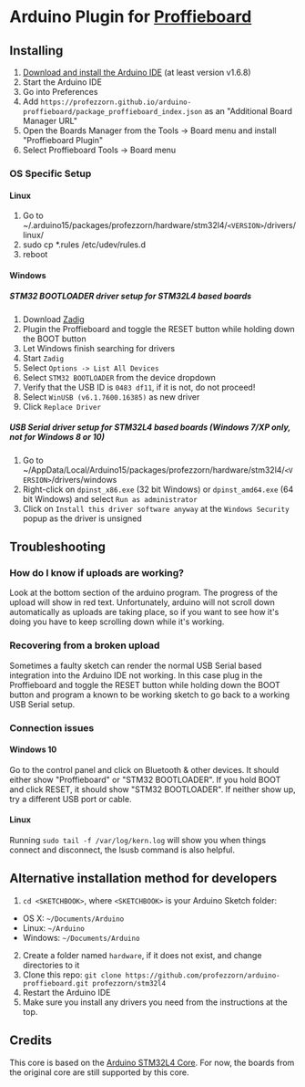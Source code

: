 # Arduino Plugin for [Proffieboard](https://fredrik.hubbe.net/lightsaber/v4/)

## Installing

 1. [Download and install the Arduino IDE](https://www.arduino.cc/en/Main/Software) (at least version v1.6.8)
 2. Start the Arduino IDE
 3. Go into Preferences
 4. Add ```https://profezzorn.github.io/arduino-proffieboard/package_proffieboard_index.json``` as an "Additional Board Manager URL"
 5. Open the Boards Manager from the Tools -> Board menu and install "Proffieboard Plugin"
 6. Select Proffieboard Tools -> Board menu

### OS Specific Setup

#### Linux

 1. Go to ~/.arduino15/packages/profezzorn/hardware/stm32l4/```<VERSION>```/drivers/linux/
 2. sudo cp *.rules /etc/udev/rules.d
 3. reboot

####  Windows

##### STM32 BOOTLOADER driver setup for STM32L4 based boards

 1. Download [Zadig](http://zadig.akeo.ie)
 2. Plugin the Proffieboard and toggle the RESET button while holding down the BOOT button
 3. Let Windows finish searching for drivers
 4. Start ```Zadig```
 5. Select ```Options -> List All Devices```
 6. Select ```STM32 BOOTLOADER``` from the device dropdown
 7. Verify that the USB ID is ```0483 df11```, if it is not, do not proceed!
 8. Select ```WinUSB (v6.1.7600.16385)``` as new driver
 9. Click ```Replace Driver```

##### USB Serial driver setup for STM32L4 based boards (Windows 7/XP only, not for Windows 8 or 10)

 1. Go to ~/AppData/Local/Arduino15/packages/profezzorn/hardware/stm32l4/```<VERSION>```/drivers/windows
 2. Right-click on ```dpinst_x86.exe``` (32 bit Windows) or ```dpinst_amd64.exe``` (64 bit Windows) and select ```Run as administrator```
 3. Click on ```Install this driver software anyway``` at the ```Windows Security``` popup as the driver is unsigned

## Troubleshooting

### How do I know if uploads are working?

 Look at the bottom section of the arduino program. The progress of the upload will show in red text. Unfortunately, arduino will not scroll down automatically as uploads are taking place, so if you want to see how it's doing you have to keep scrolling down while it's working.

### Recovering from a broken upload

 Sometimes a faulty sketch can render the normal USB Serial based integration into the Arduino IDE not working. In this case plug in the Proffieboard and toggle the RESET button while holding down the BOOT button and program a known to be working sketch to go back to a working USB Serial setup.

### Connection issues

#### Windows 10
 Go to the control panel and click on Bluetooth & other devices. It should either show "Proffieboard" or "STM32 BOOTLOADER". If you hold BOOT and click RESET, it should show "STM32 BOOTLOADER". If neither show up, try a different USB port or cable.

#### Linux
 Running ```sudo tail -f /var/log/kern.log``` will show you when things connect and disconnect, the lsusb command is also helpful.

## Alternative installation method for developers

 1. ```cd <SKETCHBOOK>```, where ```<SKETCHBOOK>``` is your Arduino Sketch folder:
  * OS X: ```~/Documents/Arduino```
  * Linux: ```~/Arduino```
  * Windows: ```~/Documents/Arduino```
 2. Create a folder named ```hardware```, if it does not exist, and change directories to it
 3. Clone this repo: ```git clone https://github.com/profezzorn/arduino-proffieboard.git profezzorn/stm32l4```
 4. Restart the Arduino IDE
 5. Make sure you install any drivers you need from the instructions at the top.

## Credits

This core is based on the [Arduino STM32L4 Core](https://github.com/GrumpyOldPizza/arduino-STM32L4). For now, the boards from the original core are still supported by this core.
